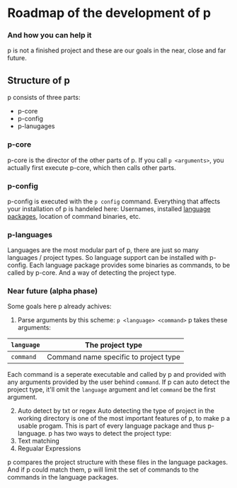 # Roadmap of the development of p
### And how you can help it
p is not a finished project
and these are our goals in
the near, close and far
future.

## Structure of p
p consists of three parts:
- p-core
- p-config
- p-lanugages

### p-core
p-core is the director of the
other parts of p.
If you call `p <arguments>`,
you actually  first execute p-core,
which then calls other parts.

### p-config
p-config is executed with the `p config`
command.
Everything that affects your installation of p
is handeled here:
Usernames, installed [language packages](#p-languages),
location of command binaries, etc.

### p-languages
Languages are the most modular part of p,
there are just so many languages / project types.
So language support can be installed
with p-config.
Each language package provides some binaries
as commands, to be called by p-core.
And a way of detecting the project type.

### Near future (alpha phase)
Some goals here p already achives:

1. Parse arguments by this scheme: `p <language> <command>`
p takes these arguments:

| `language` | The project type                       |
|------------|----------------------------------------|
| `command`  | Command name specific to project type  |

Each command is a seperate executable and called by p
and provided with any arguments provided by the user behind `command`.
If p can auto detect the project type, it'll omit the `language` argument
and let `command` be the first argument.

2. Auto detect by txt or regex
Auto detecting the type of project in the working directory is one of the most important
features of p, to make p a usable progam.
This is part of every language package and thus p-language.
p has two ways to detect the project type:
1. Text matching
2. Regualar Expressions

p compares the project structure with these files in the language packages.
And if p could match them, p will limit the set of commands to the commands
in the language packages.
